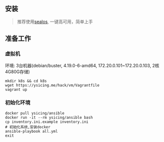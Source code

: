 ## 安装

> 推荐使用[sealos](https://github.com/fanux/sealos), 一键高可用，简单上手

## 准备工作

### 虚拟机

环境: 3台机器(debian/buster, 4.19.0-6-amd64, 172.20.0.101~172.20.0.103, 2核4G80G存储)

```
mkdir k8s && cd k8s
wget https://ysicing.me/hack/vm/Vagrantfile
vagrant up
```

### 初始化环境

```
docker pull ysicing/ansible
docker run -it --rm ysicing/ansible bash
cp inventory.ini.example inventory.ini
# 初始化系统,安装docker
ansible-playbook all.yml
exit
```

